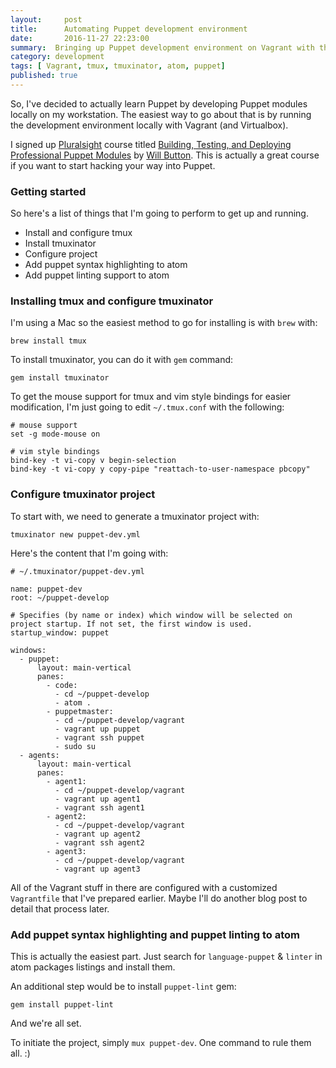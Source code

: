 ```yaml
---
layout:     post
title:      Automating Puppet development environment
date:       2016-11-27 22:23:00
summary:  Bringing up Puppet development environment on Vagrant with the power of tmux
category: development
tags: [ Vagrant, tmux, tmuxinator, atom, puppet]
published: true
---
```


So, I've decided to actually learn Puppet by developing Puppet modules locally on my workstation. The easiest way to go about that is by running the development environment locally with Vagrant (and Virtualbox).

I signed up [Pluralsight](pluralsight.com) course titled [Building, Testing, and Deploying Professional Puppet Modules](https://app.pluralsight.com/library/courses/professional-puppet-modules-building-testing-deploying) by [Will Button](https://github.com/rekibnikufesin). This is actually a great course if you want to start hacking your way into Puppet.

### Getting started

So here's a list of things that I'm going to perform to get up and running.

- Install and configure tmux
- Install tmuxinator
- Configure project
- Add puppet syntax highlighting to atom
- Add puppet linting support to atom

### Installing tmux and configure tmuxinator

I'm using a Mac so the easiest method to go for installing is with `brew` with:

```
brew install tmux
```

To install tmuxinator, you can do it with `gem` command:

```
gem install tmuxinator
```

To get the mouse support for tmux and vim style bindings for easier modification, I'm just going to edit `~/.tmux.conf` with the following:

```
# mouse support
set -g mode-mouse on

# vim style bindings
bind-key -t vi-copy v begin-selection
bind-key -t vi-copy y copy-pipe "reattach-to-user-namespace pbcopy"
```

### Configure tmuxinator project

To start with, we need to generate a tmuxinator project with:

```
tmuxinator new puppet-dev.yml
```

Here's the content that I'm going with:

```
# ~/.tmuxinator/puppet-dev.yml

name: puppet-dev
root: ~/puppet-develop

# Specifies (by name or index) which window will be selected on project startup. If not set, the first window is used.
startup_window: puppet

windows:
  - puppet:
      layout: main-vertical
      panes:
        - code:
          - cd ~/puppet-develop
          - atom .
        - puppetmaster:
          - cd ~/puppet-develop/vagrant
          - vagrant up puppet
          - vagrant ssh puppet
          - sudo su
  - agents:
      layout: main-vertical
      panes:
        - agent1:
          - cd ~/puppet-develop/vagrant
          - vagrant up agent1
          - vagrant ssh agent1
        - agent2:
          - cd ~/puppet-develop/vagrant
          - vagrant up agent2
          - vagrant ssh agent2
        - agent3:
          - cd ~/puppet-develop/vagrant
          - vagrant up agent3
```

All of the Vagrant stuff in there are configured with a customized `Vagrantfile` that I've prepared earlier. Maybe I'll do another blog post to detail that process later.

### Add puppet syntax highlighting and puppet linting to atom

This is actually the easiest part. Just search for `language-puppet` & `linter` in atom packages listings and install them.

An additional step would be to install `puppet-lint` gem:

```
gem install puppet-lint
```

And we're all set.

To initiate the project, simply `mux puppet-dev`. One command to rule them all. :)
